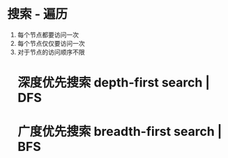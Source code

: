 # 搜索 - 遍历

1. 每个节点都要访问一次
2. 每个节点仅仅要访问一次
3. 对于节点的访问顺序不限
    # 深度优先搜索 depth-first search | DFS
    # 广度优先搜索 breadth-first search | BFS